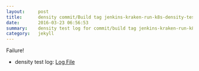 ```yaml
---
layout:     post
title:      density commit/Build tag jenkins-kraken-run-k8s-density-tests-11-3
date:       2016-03-23 06:56:53
summary:    density test log for commit/build tag jenkins-kraken-run-k8s-density-tests-11-3.
category:   jekyll
---
```


Failure!

- density test log: [Log File](http://s3-us-west-2.amazonaws.com/kraken-e2e-logs/density/jenkins-kraken-run-k8s-density-tests-11-3.log)
